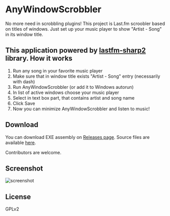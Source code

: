 AnyWindowScrobbler
==================
No more need in scrobbling plugins! This project is Last.fm scroobler based on titles of windows. Just set up your music player to show "Artist - Song" in its window title.

This application powered by [lastfm-sharp2](https://github.com/Pmmlabs/lastfm-sharp2) library.
How it works
----
1. Run any song in your favorite music player
1. Make sure that in window title exists "Artist - Song" entry (necessarily with dash)
1. Run AnyWindowScrobbler (or add it to Windows autorun)
1. In list of active windows choose your music player
1. Select in text box part, that contains artist and song name
1. Click Save
1. Now you can minimize AnyWindowScrobbler and listen to music!

Download
----
You can download EXE assembly on [Releases page](https://github.com/Pmmlabs/AnyWindowScrobbler/releases).
Source files are available [here](https://github.com/Pmmlabs/AnyWindowScrobbler/archive/master.zip).

Contributors are welcome.

Screenshot
----
![screenshot](http://raw.github.com/Pmmlabs/AnyWindowScrobbler/master/screenshot.jpg) 

License
----
GPLv2

